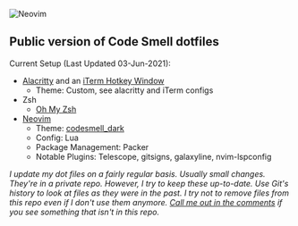 ![Neovim](https://img.shields.io/badge/editor-Neovim-green?logo=neovim&style=plastic)
## Public version of Code Smell dotfiles
Current Setup (Last Updated 03-Jun-2021): 
- [Alacritty](https://github.com/alacritty/alacritty) and an [iTerm Hotkey Window](https://www.iterm2.com/)
    - Theme: Custom, see alacritty and iTerm configs
- Zsh  
    - [Oh My Zsh](https://ohmyz.sh/)
- [Neovim](https://neovim.io/)
	- Theme: [codesmell_dark](https://github.com/whatsthatsmell/codesmell_dark.vim)
	- Config: Lua
	- Package Management: Packer
	- Notable Plugins: Telescope, gitsigns, galaxyline, nvim-lspconfig

_I update my dot files on a fairly regular basis. Usually small changes. They're in a private repo. However, I try to keep these up-to-date. Use Git's history to look at files as they were in the past. I try not to remove files from this repo even if I don't use them anymore. [Call me out in the comments](https://www.youtube.com/c/CodeSmell) if you see something that isn't in this repo._
